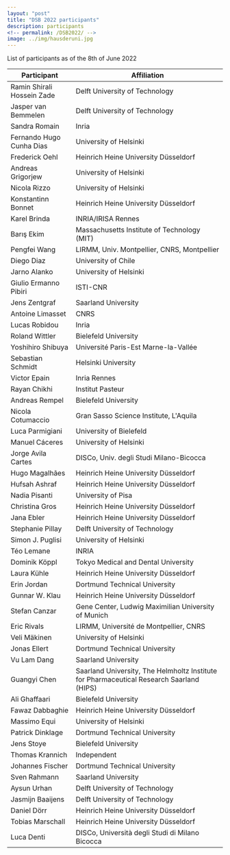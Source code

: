 ```yaml
---
layout: "post"
title: "DSB 2022 participants"
description: participants
<!-- permalink: /DSB2022/ -->
image: ../img/hausderuni.jpg
---
```

List of participants as of the 8th of June 2022

| **Participant**            | **Affiliation**                                                                          |
|----------------------------|------------------------------------------------------------------------------------------|
| Ramin Shirali Hossein Zade | Delft University of Technology                                                           |
| Jasper van Bemmelen        | Delft University of Technology                                                           |
| Sandra Romain              | Inria                                                                                    |
| Fernando Hugo Cunha Dias   | University of Helsinki                                                                   |
| Frederick Oehl             | Heinrich Heine University Düsseldorf                                                     |
| Andreas Grigorjew          | University of Helsinki                                                                   |
| Nicola Rizzo               | University of Helsinki                                                                   |
| Konstantinn Bonnet         | Heinrich Heine University Düsseldorf                                                     |
| Karel Brinda               | INRIA/IRISA Rennes                                                                       |
| Barış Ekim                 | Massachusetts Institute of Technology (MIT)                                              |
| Pengfei Wang               | LIRMM, Univ. Montpellier, CNRS, Montpellier                                              |
| Diego Diaz                 | University of Chile                                                                      |
| Jarno Alanko               | University of Helsinki                                                                   |
| Giulio Ermanno Pibiri      | ISTI-CNR                                                                                 |
| Jens Zentgraf              | Saarland University                                                                      |
| Antoine Limasset           | CNRS                                                                                     |
| Lucas Robidou              | Inria                                                                                    |
| Roland Wittler             | Bielefeld University                                                                     |
| Yoshihiro Shibuya          | Université Paris-Est Marne-la-Vallée                                                     |
| Sebastian Schmidt          | Helsinki University                                                                      |
| Victor Epain               | Inria Rennes                                                                             |
| Rayan Chikhi               | Institut Pasteur                                                                         |
| Andreas Rempel             | Bielefeld University                                                                     |
| Nicola Cotumaccio          | Gran Sasso Science Institute, L'Aquila                                                   |
| Luca Parmigiani            | University of Bielefeld                                                                  |
| Manuel Cáceres             | University of Helsinki                                                                   |
| Jorge Avila Cartes         | DISCo, Univ. degli Studi Milano-Bicocca                                                  |
| Hugo Magalhães             | Heinrich Heine University Düsseldorf                                                     |
| Hufsah Ashraf              | Heinrich Heine University Düsseldorf                                                     |
| Nadia Pisanti              | University of Pisa                                                                       |
| Christina Gros             | Heinrich Heine University Düsseldorf                                                     |
| Jana Ebler                 | Heinrich Heine University Düsseldorf                                                     |
| Stephanie Pillay           | Delft University of Technology                                                           |
| Simon J. Puglisi           | University of Helsinki                                                                   |
| Téo Lemane                 | INRIA                                                                                    |
| Dominik Köppl              | Tokyo Medical and Dental University                                                      |
| Laura Kühle                | Heinrich Heine University Düsseldorf                                                     |
| Erin Jordan                | Dortmund Technical University                                                            |
| Gunnar W. Klau             | Heinrich Heine University Düsseldorf                                                     |
| Stefan Canzar              | Gene Center, Ludwig Maximilian University of Munich                                      |
| Eric Rivals                | LIRMM, Université de Montpellier, CNRS                                                   |
| Veli Mäkinen               | University of Helsinki                                                                   |
| Jonas Ellert               | Dortmund Technical University                                                            |
| Vu Lam Dang                | Saarland University                                                                      |
| Guangyi Chen               | Saarland University, The Helmholtz Institute for Pharmaceutical Research Saarland (HIPS) |
| Ali Ghaffaari              | Bielefeld University                                                                     |
| Fawaz Dabbaghie            | Heinrich Heine University Düsseldorf                                                     |
| Massimo Equi               | University of Helsinki                                                                   |
| Patrick Dinklage           | Dortmund Technical University                                                            |
| Jens Stoye                 | Bielefeld University                                                                     |
| Thomas Krannich            | Independent                                                                              |
| Johannes Fischer           | Dortmund Technical University                                                            |
| Sven Rahmann               | Saarland University                                                                      |
| Aysun Urhan                | Delft University of Technology                                                           |
| Jasmijn Baaijens           | Delft University of Technology                                                           |
| Daniel Dörr                | Heinrich Heine University Düsseldorf                                                     |
| Tobias Marschall           | Heinrich Heine University Düsseldorf                                                     |
| Luca Denti                 | DISCo, Università degli Studi di Milano Bicocca                                          |
